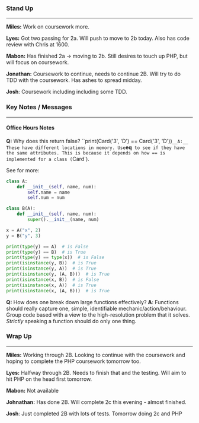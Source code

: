 
### Stand Up
___
__Miles:__ Work on coursework more.

__Lyes:__ Got two passing for 2a. Will push to move to 2b today. Also has code review with Chris at 1600.

__Mabon:__ Has finished 2a -> moving to 2b. Still desires to touch up PHP, but will focus on coursework.

__Jonathan:__ Coursework to continue, needs to continue 2B. Will try to do TDD with the coursework. Has ashes to spread midday.

__Josh__: Coursework including including some TDD.

### Key Notes / Messages
___

#### Office Hours Notes



__Q:__ Why does this return false?
``print(Card('3', 'D') == Card('3', 'D'))`
__A:__ These have different locations in memory. Use `__eq__` to see if they have the same attributes. This is because it depends on how == is implemented for a class (`Card`).

See for more:
```python
class A:
    def __init__(self, name, num):
        self.name = name
        self.num = num

class B(A):
    def __init__(self, name, num):
        super().__init__(name, num)

x = A("x", 2)
y = B("y", 3)

print(type(y) == A)  # is False
print(type(y) == B)  # is True
print(type(y) == type(x))  # is False
print(isinstance(y, B))  # is True
print(isinstance(y, A))  # is True
print(isinstance(y, (A, B)))  # is True
print(isinstance(x, B))  # is False
print(isinstance(x, A))  # is True
print(isinstance(x, (A, B)))  # is True
```


__Q:__ How does one break down large functions effectively?
__A__: Functions should really capture one, simple, identifiable mechanic/action/behaviour. Group code based with a view to the high-resolution problem that it solves. _Strictly_ speaking a function should do only one thing.



### Wrap Up
___
__Miles:__ Working through 2B. Looking to continue with the coursework and hoping to complete the PHP coursework tomorrow too.

__Lyes:__ Halfway through 2B. Needs to finish that and the testing. Will aim to hit PHP on the head first tomorrow.

__Mabon:__ Not available

__Johnathan:__  Has done 2B. Will complete 2c this evening - almost finished.

__Josh__: Just completed 2B with lots of tests. Tomorrow doing 2c and PHP